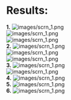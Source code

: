 # Results:
**1.**
![images/scrn_1.png](https://github.com/Spogoretskyi/goit-de-hw-03/blob/main/images/p1_products.png) <br>
![images/scrn_1.png](https://github.com/Spogoretskyi/goit-de-hw-03/blob/main/images/p1_purchases.png) <br>
![images/scrn_1.png](https://github.com/Spogoretskyi/goit-de-hw-03/blob/main/images/p1_userss.png) <br>
**2.**
![images/scrn_1.png](https://github.com/Spogoretskyi/goit-de-hw-03/blob/main/images/p2_products.png) <br>
![images/scrn_1.png](https://github.com/Spogoretskyi/goit-de-hw-03/blob/main/images/p2_purchases.png) <br>
![images/scrn_1.png](https://github.com/Spogoretskyi/goit-de-hw-03/blob/main/images/p2_userss.png) <br>
**3.**
![images/scrn_1.png](https://github.com/Spogoretskyi/goit-de-hw-03/blob/main/images/merged_dfs.png) <br>
![images/scrn_1.png](https://github.com/Spogoretskyi/goit-de-hw-03/blob/main/images/p3_total_sales_by_category.png) <br>
**4.**
![images/scrn_1.png](https://github.com/Spogoretskyi/goit-de-hw-03/blob/main/images/p4_total_sales_by_category_age_18_25.png) <br>
**5.**
![images/scrn_1.png](https://github.com/Spogoretskyi/goit-de-hw-03/blob/main/images/p5_total_sales_by_category_age_18_25.png) <br>
**6.**
![images/scrn_1.png](https://github.com/Spogoretskyi/goit-de-hw-03/blob/main/images/p6_TOP3.png) <br>
